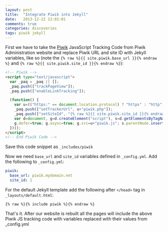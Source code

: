 ```yaml
---
layout: post
title:  "Integrate Piwik into Jekyll"
date:   2013-12-22 12:01:01
comments: true
categories: discoveries
tags: piwik jekyll
---
```



First we have to take the [Piwik](http://piwik.org/) JavaScript Tracking Code from Piwik Administration website and replace Piwik URL and site ID with Jekyll variables, like so (note the `{% raw %}{{ site.piwik.base_url }}{% endraw %}` and `{% raw %}{{ site.piwik.site_id }}{% endraw %}`):

```html
<!-- Piwik -->
<script type="text/javascript">
  var _paq = _paq || [];
  _paq.push(["trackPageView"]);
  _paq.push(["enableLinkTracking"]);

  (function() {
    var u=(("https:" == document.location.protocol) ? "https" : "http") + "://{% raw %}{{ site.piwik.base_url }}{% endraw %}/";
    _paq.push(["setTrackerUrl", u+"piwik.php"]);
    _paq.push(["setSiteId", "{% raw %}{{ site.piwik.site_id }}{% endraw %}"]);
    var d=document, g=d.createElement("script"), s=d.getElementsByTagName("script")[0]; g.type="text/javascript";
    g.defer=true; g.async=true; g.src=u+"piwik.js"; s.parentNode.insertBefore(g,s);
  })();
</script>
<!-- End Piwik Code -->
```

Save this code snippet as `_includes/piwik`

Now we need `base_url` and `site_id` variables defined in `_config.yml`. Add the following to `_config.yml`:

```yaml
piwik:
  base_url: piwik.mydomain.net
  site_id: 1
```

For the default Jekyll template add the following after `</head>` tag in `_layouts/default.html`:

```
{% raw %}{% include piwik %}{% endraw %}
```

That's it. After our website is rebuilt all the pages will include the above Piwik JS tracking code with variables replaced with their values from _config.yml
